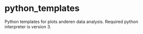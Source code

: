 # python_templates
Python templates for plots anderen data analysis. Required python interpreter is version 3.

